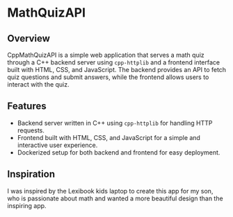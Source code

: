 # MathQuizAPI

## Overview
CppMathQuizAPI is a simple web application that serves a math quiz through a C++ backend server using `cpp-httplib` and a frontend interface built with HTML, CSS, and JavaScript. The backend provides an API to fetch quiz questions and submit answers, while the frontend allows users to interact with the quiz.

## Features
- Backend server written in C++ using `cpp-httplib` for handling HTTP requests.
- Frontend built with HTML, CSS, and JavaScript for a simple and interactive user experience.
- Dockerized setup for both backend and frontend for easy deployment.

## Inspiration
I was inspired by the Lexibook kids laptop to create this app for my son, who is passionate about math and wanted a more beautiful design than the inspiring app.

